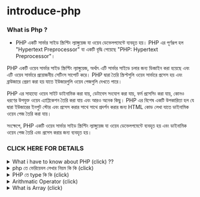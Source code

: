 ﻿# introduce-php

### What is Php ?

- PHP একটি সার্ভার সাইড স্ক্রিপ্টিং ল্যাঙ্গুয়েজ যা ওয়েব ডেভেলপমেন্টে ব্যবহৃত হয়। PHP এর পূর্ণরূপ হল "Hypertext Preprocessor" যা একটি বৃদ্ধি পেয়েছে "PHP: Hypertext Preprocessor"।

PHP একটি ওয়েব সার্ভার সাইড স্ক্রিপ্টিং ল্যাঙ্গুয়েজ, অর্থাৎ এটি সার্ভার সাইডে চলার জন্য ডিজাইন করা হয়েছে এবং এটি ওয়েব সার্ভারে প্রয়োজনীয় সেটিংস সাপোর্ট করে। PHP দ্বারা তৈরি স্ক্রিপ্টগুলি ওয়েব সার্ভারে প্রসেস হয় এবং ব্রাউজারে প্রেরণ করা হয় যাতে ইউজারগুলি ওয়েব পেজগুলি দেখতে পারে।

PHP এর সাহায্যে ওয়েব সাইট ডাইনামিক করা যায়, ডেটাবেস সংযোগ করা যায়, ফর্ম প্রসেসিং করা যায়, কোনও ধরণের উপযুক্ত ওয়েব এ্যাপ্লিকেশন তৈরি করা যায় এবং আরও অনেক কিছু। PHP এর বিশেষ একটি উপকারিতা হল যে দ্বারা ইউজারের ইনপুট স্টোর এবং প্রসেস করার সাথে সাথে প্রদর্শন করার জন্য HTML কোড লেখা যাতে ডাইনামিক ওয়েব পেজ তৈরি করা যায়।

সংক্ষেপে, PHP একটি ওয়েব সার্ভার সাইড স্ক্রিপ্টিং ল্যাঙ্গুয়েজ যা ওয়েব ডেভেলপমেন্টে ব্যবহৃত হয় এবং ডাইনামিক ওয়েব পেজ তৈরি এবং প্রসেস করার জন্য ব্যবহৃত হয়।

</details>




### CLICK HERE FOR DETAILS
<details>
<summary>
 What i have to know about PHP (click)  ??

</summary>
 Here's a step-by-step list of what i have to learn in PHP programming:

**Step 1: Introduction to PHP**

1. Understand what PHP is and its role in web development.
2. Learn about PHP's syntax, variables, and data types.
3. Set up a local development environment with PHP (using XAMPP, WAMP, MAMP, or similar tools).

**Step 2: Basic PHP Concepts**

1. Operators: Learn about arithmetic, assignment, comparison, logical, and other operators.
2. Conditional Statements: Study if statements, else statements, and switch cases.
3. Loops: Learn about for loops, while loops, and foreach loops for array iteration.

**Step 3: Functions**

1. Learn how to define and call functions in PHP.
2. Understand the concepts of parameters and return values.
3. Study built-in PHP functions and how to create your own custom functions.

**Step 4: Arrays**

1. Understand indexed arrays and associative arrays.
2. Learn how to manipulate arrays, such as adding, updating, and removing elements.
3. Explore array functions like `array_push`, `array_pop`, `array_shift`, and more.

**Step 5: Strings**

1. Learn about string manipulation functions like concatenation, substring, and length.
2. Understand the concept of escaping characters and using different quotes.
3. Study string formatting and interpolation.

**Step 6: Superglobals and Form Handling**

1. Learn about PHP's superglobal variables ($\_GET, $\_POST, $\_REQUEST, etc.).
2. Understand how to handle form submissions and process user input.

**Step 7: Working with Files and Directories**

1. Learn how to read from and write to files in PHP.
2. Understand file permissions and error handling when working with files.

**Step 8: Object-Oriented Programming (OOP) Basics**

1. Introduction to classes and objects.
2. Learn about properties and methods in PHP classes.
3. Understand constructors and destructors.

**Step 9: More Advanced PHP Concepts**

1. Error Handling: Learn about try-catch blocks and handling exceptions.
2. Date and Time: Study how to work with dates and times using PHP functions.
3. Regular Expressions: Understand pattern matching using regular expressions.

**Step 10: Working with Databases**

1. Introduction to Databases: Understand the basics of relational databases.
2. SQL Queries: Learn basic SQL queries for CRUD operations (Create, Read, Update, Delete).
3. Connect PHP to Database: Learn how to establish a connection between PHP and databases like MySQL.

**Step 11: Security and Best Practices**

1. Input Validation: Learn how to validate user input to prevent security vulnerabilities.
2. SQL Injection Prevention: Understand how to prevent SQL injection attacks.
3. Cross-Site Scripting (XSS) Prevention: Study methods to prevent XSS attacks.

**Step 12: Sessions and Cookies**

1. Learn how to manage user sessions using PHP's session functions.
2. Understand how to set, retrieve, and manage cookies.

**Step 13: Building Simple PHP Applications**

1. Practice building small web applications that incorporate the concepts you've learned.
2. Apply your knowledge to create a basic CRUD application (e.g., a simple blog or task manager).

**Step 14: Continuous Learning and Practice**

1. Keep up-to-date with PHP's latest features and best practices.
2. Work on more complex projects to deepen your understanding and skills.

Remember that practice is essential to mastering PHP programming. As you progress, you can explore more advanced topics like PHP frameworks (e.g., Laravel, Symfony) and libraries to enhance your development capabilities.

```php

```

</details>

<details>
<summary>
php তে ভেরিয়েবল লেখার নিয়ম কি কি  (click)
</summary>

<br >
  
- PHP এ ভেরিয়েবল লেখার নিয়ম নিম্নলিখিত মত:

1. ভেরিয়েবল নাম সাধারণভাবে একটি ডলার চিহ্ন (`$`) দিয়ে শুরু হয়। উদাহরণস্বরূপ: `$variable_name`.

2. ভেরিয়েবল নাম একটি অক্ষর (A-Z এবং a-z) বা একটি আন্ডারস্কোর (`_`) দিয়ে শুরু হতে হবে। তবে, নামে সংখ্যা দিয়ে শুরু হতে পারবে না।

3. ভেরিয়েবল নামে কেস-সেনসিটিভ হয়, অর্থাৎ, `$myVariable` এবং `$MyVariable` দুটি আলাদা ভেরিয়েবল মন্তব্য করা হবে।

4. ভেরিয়েবল নামে কেমন অক্ষর ব্যবহার করা যাবে তা নির্ধারণ করে, এবং স্পেস বা সাধারণ বিশেষ চিহ্ন ব্যবহার যোগ্য নয়।

5. ভেরিয়েবল নামে সংখ্যা, অক্ষর এবং আন্ডারস্কোর ছাড়াও অন্য কোনও বিশেষ চিহ্ন বা শব্দ ব্যবহার যোগ্য নয়।

6. স্থিতিশীল ভেরিয়েবলগুলির নামে সাধারণভাবে সব অক্ষর বড় হয়ে থাকে (আপারকেস) এবং আন্ডারস্কোর দ্বারা শুরু হয়। উদাহরণস্বরূপ: `$MY_CONST`.

7. ভেরিয়েবলের মান সেট করতে একটি সমীকরণ (`=`) চিহ্ন ব্যবহার হয়। উদাহরণস্বরূপ: `$age = 25;`.

8. ভেরিয়েবল নামে স্পেস বা অন্যান্য বিশেষ চিহ্ন থাকতে পারবে না। আন্ডারস্কোর এবং হাইফেন (`-`) ব্যবহার করা যাবে ভেরিয়েবল নামে।

</details>

<details> 

<summary>
PHP তে type কি কি (click)

</summary>

Bangla :
PHP এ ভেরিয়েবল ডেক্লারেশন ছাড়াও ডাইনামিক টাইপিং সমর্থন করে, অর্থাৎ একটি ভেরিয়েবলে মান সেট করার সময় সে এর ডেটা টাইপ অটোম্যাটিকভাবে চেঞ্জ হতে পারে। নিম্নলিখিত টাইপগুলি PHP এ ব্যবহার করা যায়:

1. **ইন্টিজার (Integers):** পূর্ণসংখ্যা মান প্রকাশ করার জন্য ব্যবহৃত হয়। উদাহরণস্বরূপ: `$age = 25;`

2. **ফ্লোট (Floats or Doubles):** দশমিক সংখ্যা মান প্রকাশ করার জন্য ব্যবহৃত হয়। উদাহরণস্বরূপ: `$price = 12.99;`

3. **স্ট্রিং (Strings):** টেক্সট মান প্রকাশ করার জন্য ব্যবহৃত হয়। সিঙ্গেল কোটেশন (`'`) বা ডাবল কোটেশন (`"`) দ্বারা লেখা হয়। উদাহরণস্বরূপ: `$name = 'John';`

4. **বুলিয়ান (Booleans):** সত্য বা মিথ্যা মান প্রকাশ করার জন্য ব্যবহৃত হয়। মৌলিকভাবে `true` এবং `false` মান ব্যবহার হয়। উদাহরণস্বরূপ: `$is_logged_in = true;`

5. **অ্যারে (Arrays):** মাল্টিপল মানগুলি সংরক্ষণ করার জন্য ব্যবহৃত হয়। উদাহরণস্বরূপ: `$colors = array('red', 'green', 'blue');`

6. **অবজেক্ট (Objects):** অবজেক্ট-অরিয়েন্টেড প্রোগ্রামিং এ অবজেক্ট ব্যবহার করার জন্য ব্যবহৃত হয়।

7. **নাল (Null):** কোনও মান না থাকলে ভেরিয়েবলটি নাল মান ধারণ করতে পারে।

এছাড়া, PHP এ টাইপ চেকিং ফাংশনগুলি ব্যবহার করে ভেরিয়েবলের ডেটা টাইপ পরীক্ষা করা যায়, যেমন `is_int()`, `is_float()`, `is_string()`, `is_bool()` ইত্যাদি।

```php

```

</details>

<details>
<summary>
Arithmatic Operator  (click)

</summary>

PHP এ Arithmetic Operators হলো গণিতিক অপারেটরগুলি, যা সংখ্যা মানিয়ে গণনা প্রয়োগ করতে ব্যবহার হয়

- Addition (+): দুটি সংখ্যার যোগফল প্রদান করে।

```php
$a = 5;
$b = 3;
$result = $a + $b; // 5 + 3 = 8
echo $result; // Output: 8

```

-

```php


//  Subtraction (-): একটি সংখ্যা থেকে অপরটি সংখ্যাটি বিয়োগফল প্রদান করে।

$x = 12;
$y= 4;
$resultSub= $x- $y ;
echo "Subtraction is " . $resultSub . "<br> <br>";

```

-

```php

// Multiplication (*): দুটি সংখ্যার গুণফল প্রদান করে।


$x= 10;
$y=2;
$resul_multi= $x *$y ;
echo "Multiplication Result is " . $resul_multi ."<br> <br>";

```

-

```php

// Division (/): একটি সংখ্যা দুটির ভাগফল প্রদান করে।

$x= 20 ;
$y= 2;
$result_Division= $x/$y ;
echo "Division result is " . $result_Division . "<br> <br> ";

```

-

```php

// Modulus (%): একটি সংখ্যা দুটির ভাগশেষ (মডুলাস) প্রদান করে।

$x= 43 ;
$y= 2;

$Modulus_result= $x % $y ;

echo "Modulus ans is " .   $Modulus_result . "<br> <br>";

```

-

```php

// Exponentiation (**): একটি সংখ্যার উপর অপরটির বর্গ প্রদান করে।

$a = 2;
$b = 3;
$result_Exponentiation = $a ** $b; // 2^3 = 8
echo " Exponentiation ans is " . $result_Exponentiation ; // Output: 8

```

</details>

<details>
<summary>
 What is Array (click)

</summary>

**PHP Arrays:** Arrays in PHP are a way to store multiple values in a single variable. Each value has a numeric or associative index. They allow you to group related data together for easier manipulation and access.

For example:

```php
$colors = array("Red", "Green", "Blue");

echo $color;
echo $colors[0];

$person = array("name" => "John", "age" => 30); // Associative array
echo $person["name"];
```

Bangla: অ্যারে" (Array) হলো একধরণের ডেটা স্ট্রাকচার যা একাধিক মান (উপাদান) ধারণ করতে ব্যবহৃত হয়। এই মানগুলি সাজানো থাকে একটি লিস্ট বা কোলেকশন আকারে, যাতে আপনি একটি একক ভ্যারিয়েবলে বেশি মান সংরক্ষণ করতে পারেন।

একটি অ্যারে অধিকতর ইনডেক্স ভিত্তিক (অথবা কী-ভিত্তিক) হয়, অর্থাৎ প্রতিটি মানকে একটি ইনডেক্স দ্বারা আলাদা করা হয়। আমরা প্রায়শই 0 থেকে শুরু করে ইনডেক্স নামাতে সাধারণভাবে সুযোগ পাই।

```php

//  PHP Arrays
$colors = array("Red", "Green", "Blue");

// if i want to see index
echo "index is "  . $colors[2] . "<br> <br>";

echo $colors[0] . "<br> <br>";

$person = array("name" => "John", "age" => 30);
echo $person["name"] . "<br> <br>";


//  if i want to see all output

$student= ["rakib ", "sadiya ", "ariyan ", "sinthiya",344,434,2,32,23] ;
array_pop($student); // শেষের মান মুছে ফেলা

$student[]="shohan";    // add in last

$output =implode($student) ;
echo $output;



// echo ($fruits)





// Associative Arrays (এসোসিয়েটিভ অ্যারে):
// এই অ্যারেগুলি কী-ভিত্তিক ইনডেক্স ব্যবহার করে, অর্থাৎ মানের জন্য একটি কী (স্ট্রিং বা নম্বর) ব্যবহার করে।

$person = array("name" => "John", "age" => 30);
$person["occupation"] = "Engineer"; // "occupation" কী-তে "Engineer" মান যোগ করা
```

</details>
